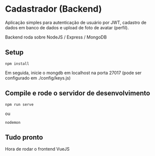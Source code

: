# Cadastrador (Backend)

Aplicação simples para autenticação de usuário por JWT, cadastro de dados em banco de dados e upload de foto de avatar (perfil).

Backend roda sobre NodeJS / Express / MongoDB

## Setup
```
npm install
```

Em seguida, inicie o mongdb em localhost na porta 27017 (pode ser configurado em ./config/keys.js)

## Compile e rode o servidor de desenvolvimento
```
npm run serve
```
ou
```
nodemon
```
## Tudo pronto
Hora de rodar o frontend VueJS

